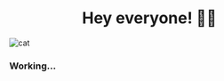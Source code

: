<h1 align="center"> Hey everyone! 🤖👾 </h1>

![cat](https://user-images.githubusercontent.com/95926496/230471687-4fdae5f5-a775-4042-a1d9-30ae1effa9ed.gif)

<h3 align="left">Working...</h3>



